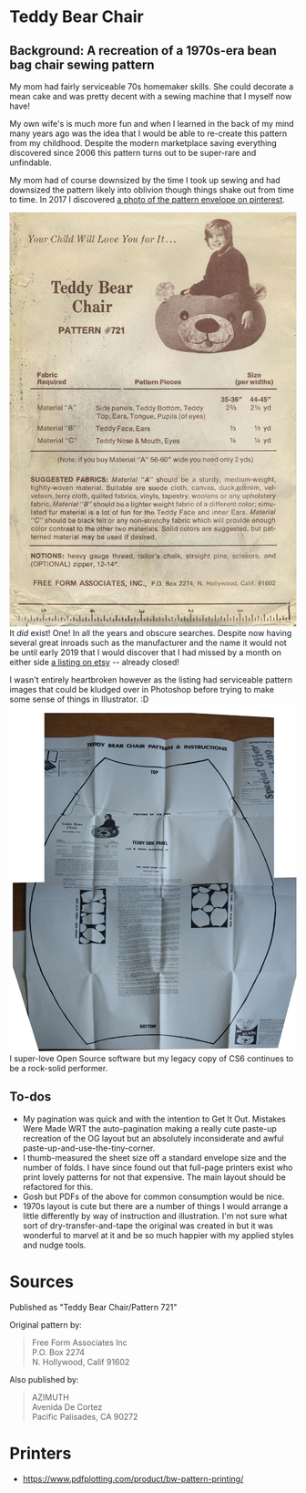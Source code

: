 # Teddy Bear Chair

## Background: A recreation of a 1970s-era bean bag chair sewing pattern

My mom had fairly serviceable 70s homemaker skills.  She could decorate a mean cake and was pretty decent with a sewing machine that I myself now have!

My own wife's is much more fun and when I learned in the back of my mind many years ago was the idea that I would be able to re-create this pattern from my childhood.  Despite the modern marketplace saving everything discovered since 2006 this pattern turns out to be super-rare and unfindable.

My mom had of course downsized by the time I took up sewing and had downsized the pattern likely into oblivion though things shake out from time to time.  In 2017 I discovered [a photo of the pattern envelope on pinterest](https://www.pinterest.com/pin/226868899952097800).

![Pinterest Image (resized)](media/pinterest-2018.jpg "Teddy Bear Chair - Pattern #721")  It *did* exist!  One!  In all the years and obscure searches.  Despite now having several great inroads such as the manufacturer and the name it would not be until early 2019 that I would discover that I had missed by a month on either side [a listing on etsy](https://www.etsy.com/listing/159444967/teddy-bear-chair-mail-order-pattern-721
) -- already closed!

I wasn't entirely heartbroken however as the listing had serviceable pattern images that could be kludged over in Photoshop before trying to make some sense
of things in Illustrator. :D
![Pattern recreation](media/pattern-recreation.jpg)
I super-love Open Source software but my legacy copy of CS6 continues to be a rock-solid performer.

## To-dos
* My pagination was quick and with the intention to Get It Out.  Mistakes Were Made WRT the auto-pagination making a really cute paste-up recreation of the OG layout but an absolutely inconsiderate and awful paste-up-and-use-the-tiny-corner. 
* I thumb-measured the sheet size off a standard envelope size and the number of folds.  I have since found out that full-page printers exist who print lovely patterns for not that expensive.  The main layout should be refactored for this.
* Gosh but PDFs of the above for common consumption would be nice.
* 1970s layout is cute but there are a number of things I would arrange a little differently by way of instruction and illustration.  I'm not sure what sort of dry-transfer-and-tape the original was created in but it was wonderful
to marvel at it and be so much happier with my applied styles and nudge tools.

# Sources

Published as "Teddy Bear Chair/Pattern 721"

Original pattern by:
>Free Form Associates Inc  
>P.O. Box 2274  
>N. Hollywood, Calif 91602

Also published by:
>AZIMUTH  
>Avenida De Cortez  
>Pacific Palisades, CA 90272

# Printers
* https://www.pdfplotting.com/product/bw-pattern-printing/

